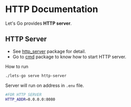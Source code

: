 # HTTP Documentation
Let's Go provides **HTTP server**.
## HTTP Server
- See [http_server](../../internal/network/http_handler/http_server.go) package for detail.
- Go to [cmd](../../cmd/testing/cmd/http_server.go) package to know how to start HTTP server.

How to run
```bash
./lets-go serve http-server
```
Server will run on address in `.env` file.
```bash
#FOR HTTP SERVER
HTTP_ADDR=0.0.0.0:8080
```
